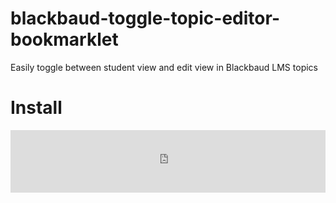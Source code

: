 # blackbaud-toggle-topic-editor-bookmarklet

Easily toggle between student view and edit view in Blackbaud LMS topics

# Install

<iframe src="https://groton-school.github.io/blackbaud-toggle-topic-editor-bookmarklet/build/install.html" style="border: 0; height: 100px; width: 100%"><a href="https://groton-school.github.io/blackbaud-toggle-topic-editor-bookmarklet/build/install.html">Click here for Toggle Topic Editor bookmarklet install page</a></iframe>
